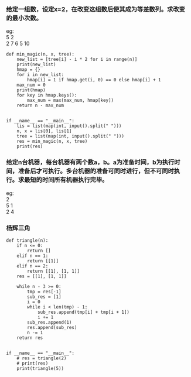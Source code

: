 ### 给定一组数，设定x=2，在改变这组数后使其成为等差数列。求改变的最小次数。 <br>
eg:<br>
5 2 <br>
2 7 6 5 10
```
def min_magic(n, x, tree):
    new_list = [tree[i] - i * 2 for i in range(n)]
    print(new_list)
    hmap = {}
    for i in new_list:
        hmap[i] = 1 if hmap.get(i, 0) == 0 else hmap[i] + 1
    max_num = 0
    print(hmap)
    for key in hmap.keys():
        max_num = max(max_num, hmap[key])
    return n - max_num


if __name__ == "__main__":
    lis = list(map(int, input().split(" ")))
    n, x = lis[0], lis[1]
    tree = list(map(int, input().split(" ")))
    res = min_magic(n, x, tree)
    print(res)

```

### 给定n台机器，每台机器有两个数a，b。a为准备时间，b为执行时间，准备后才可执行。多台机器的准备可同时进行，但不可同时执行。求最短的时间所有机器执行完毕。 <br>
eg:<br>
2 <br>
5 1 <br>
2 4


### 杨辉三角 <br>

```
def triangle(n):
    if n <= 0:
        return []
    elif n == 1:
        return [[1]]
    elif n == 2:
        return [[1], [1, 1]]
    res = [[1], [1, 1]]

    while n - 3 >= 0:
        tmp = res[-1]
        sub_res = [1]
        i = 0
        while i < len(tmp) - 1:
            sub_res.append(tmp[i] + tmp[i + 1])
            i += 1
        sub_res.append(1)
        res.append(sub_res)
        n -= 1
    return res


if __name__ == "__main__":
    # res = triangle(2)
    # print(res)
    print(triangle(5))

```

